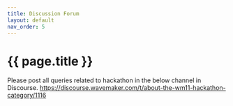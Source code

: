 ```yaml
---
title: Discussion Forum
layout: default
nav_order: 5
---
```


# {{ page.title }}

Please post all queries related to hackathon in the below channel in Discourse.
<a href="https://discourse.wavemaker.com/t/about-the-wm11-hackathon-category/1116" target="_blank">https://discourse.wavemaker.com/t/about-the-wm11-hackathon-category/1116</a>